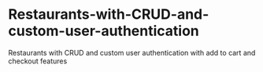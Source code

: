 # Restaurants-with-CRUD-and-custom-user-authentication
Restaurants with CRUD and custom user authentication with add to cart and checkout features
